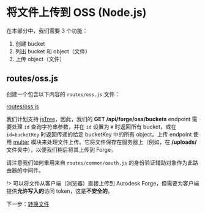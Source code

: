 # 将文件上传到 OSS (Node.js)

在本部分中，我们需要 3 个功能：

1. 创建 bucket
2. 列出 bucket 和 object（文件）
3. 上传 object（文件）

## routes/oss.js

创建一个包含以下内容的 `routes/oss.js` 文件：

[routes/oss.js](_snippets/viewmodels/node/routes/oss.js ':include :type=code javascript')

我们计划支持 [jsTree](https://www.jstree.com/)，因此，我们的 **GET /api/forge/oss/buckets** endpoint 需要处理 `id` 查询字符串参数，并在 `id` 设置为 `#` 时返回所有 bucket，或在 `id=bucketKey` 时返回传递的给定 bucketKey 中的所有 object。上传 endpoint 使用 [multer](https://github.com/expressjs/multer) 模块来处理文件上传。它将文件保存在服务器上（例如，在 **/uploads/** 文件夹中），以便我们稍后将其上传到 Forge。

请注意我们如何重用来自 `routes/common/oauth.js` 的身份验证辅助对象作为此路由器的中间件。

!> 可以将文件从客户端（浏览器）直接上传到 Autodesk Forge，但需要为客户端提供**允许写入的**访问 token，这是**不安全的**。

下一步：[转换文件](/zh-CN/modelderivative/translate/)
